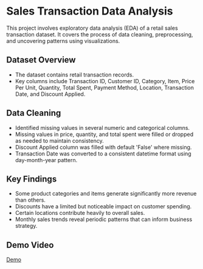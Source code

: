 # Sales Transaction Data Analysis

This project involves exploratory data analysis (EDA) of a retail sales transaction dataset. It covers the process of data cleaning, preprocessing, and uncovering patterns using visualizations.

## Dataset Overview

- The dataset contains retail transaction records.
- Key columns include Transaction ID, Customer ID, Category, Item, Price Per Unit, Quantity, Total Spent, Payment Method, Location, Transaction Date, and Discount Applied.

## Data Cleaning

- Identified missing values in several numeric and categorical columns.
- Missing values in price, quantity, and total spent were filled or dropped as needed to maintain consistency.
- Discount Applied column was filled with default 'False' where missing.
- Transaction Date was converted to a consistent datetime format using day-month-year pattern.

## Key Findings

- Some product categories and items generate significantly more revenue than others.
- Discounts have a limited but noticeable impact on customer spending.
- Certain locations contribute heavily to overall sales.
- Monthly sales trends reveal periodic patterns that can inform business strategy.

## Demo Video
<a href="https://github.com/nubu-046/Data-Cleaning-EDA-Plotings/tree/main/Outputs%20and%20Demo">Demo</a>
